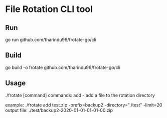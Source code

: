 # File Rotation CLI tool

## Run
go run github.com/tharindu96/frotate-go/cli

## Build
go build -o frotate github.com/tharindu96/frotate-go/cli

## Usage
./frotate [command]
commands:
    add - add a file to the rotation directory

example:
./frotate add test.zip -prefix=backup2 -directory="./test" -limit=20
output file: ./test/backup2-2020-01-01-01-01-00.zip